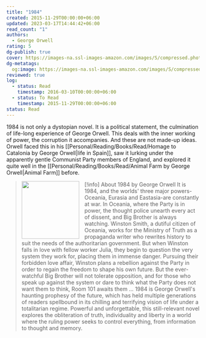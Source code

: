 ```yaml
---
title: "1984"
created: 2015-11-29T00:00:00+06:00
updated: 2023-03-17T14:44:42+06:00
read_count: "1"
authors:
  - George Orwell
rating: 5
dg-publish: true
cover: https://images-na.ssl-images-amazon.com/images/S/compressed.photo.goodreads.com/books/1673909740i/78814176.jpg
dg-metatags:
  og:image: https://images-na.ssl-images-amazon.com/images/S/compressed.photo.goodreads.com/books/1673909740i/78814176.jpg
reviewed: true
log:
  - status: Read
    timestamp: 2016-03-10T00:00:00+06:00
  - status: To Read
    timestamp: 2015-11-29T00:00:00+06:00
status: Read
---
```

1984 is not only a dystopian novel. It is a political statement, the culmination of life-long experience of George Orwell. This deals with the inner working of power, the corruption it accompanies. And these are not made-up ideas. Orwell faced this in his [[Personal/Reading/Books/Read/Homage to Catalonia by George Orwell|life in Spain]], saw it lurking under the apparently gentle Communist Party members of England, and explored it quite well in the [[Personal/Reading/Books/Read/Animal Farm by George Orwell|Animal Farm]] before.

> [!info] About 1984 by George Orwell
><img src="https://images-na.ssl-images-amazon.com/images/S/compressed.photo.goodreads.com/books/1673909740i/78814176.jpg" style="float: left; margin-right: 1em; width: 150px; height: auto;" /> It is 1984, and the worlds' three major powers-Oceania, Eurasia and Eastasia-are constantly at war. In Oceania, where the Party is in power, the thought police unearth every act of dissent, and Big Brother is always watching. Winston Smith, a dutiful citizen of Oceania, works for the Ministry of Truth as a propaganda writer who rewrites history to suit the needs of the authoritarian government. But when Winston falls in love with fellow worker Julia, they begin to question the very system they work for, placing them in immense danger. Pursuing their forbidden love affair, Winston plans a rebellion against the Party in order to regain the freedom to shape his own future. But the ever-watchful Big Brother will not tolerate opposition, and for those who speak up against the system or dare to think what the Party does not want them to think, Room 101 awaits them … 1984 is George Orwell's haunting prophesy of the future, which has held multiple generations of readers spellbound in its chilling and terrifying vision of life under a totalitarian regime. Powerful and unforgettable, this still-relevant novel explores the obliteration of truth, individuality and liberty in a world where the ruling power seeks to control everything, from information to thought and memory.